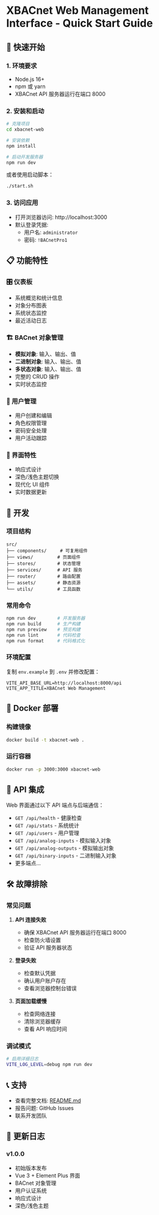 # XBACnet Web Management Interface - Quick Start Guide

## 🚀 快速开始

### 1. 环境要求
- Node.js 16+
- npm 或 yarn
- XBACnet API 服务器运行在端口 8000

### 2. 安装和启动

```bash
# 克隆项目
cd xbacnet-web

# 安装依赖
npm install

# 启动开发服务器
npm run dev
```

或者使用启动脚本：
```bash
./start.sh
```

### 3. 访问应用
- 打开浏览器访问: http://localhost:3000
- 默认登录凭据:
  - 用户名: `administrator`
  - 密码: `!BACnetPro1`

## 📋 功能特性

### 🎛️ 仪表板
- 系统概览和统计信息
- 对象分布图表
- 系统状态监控
- 最近活动日志

### 🏗️ BACnet 对象管理
- **模拟对象**: 输入、输出、值
- **二进制对象**: 输入、输出、值  
- **多状态对象**: 输入、输出、值
- 完整的 CRUD 操作
- 实时状态监控

### 👥 用户管理
- 用户创建和编辑
- 角色权限管理
- 密码安全处理
- 用户活动跟踪

### 🎨 界面特性
- 响应式设计
- 深色/浅色主题切换
- 现代化 UI 组件
- 实时数据更新

## 🔧 开发

### 项目结构
```
src/
├── components/     # 可复用组件
├── views/         # 页面组件
├── stores/        # 状态管理
├── services/      # API 服务
├── router/        # 路由配置
├── assets/        # 静态资源
└── utils/         # 工具函数
```

### 常用命令
```bash
npm run dev        # 开发服务器
npm run build      # 生产构建
npm run preview    # 预览构建
npm run lint       # 代码检查
npm run format     # 代码格式化
```

### 环境配置
复制 `env.example` 到 `.env` 并修改配置：
```env
VITE_API_BASE_URL=http://localhost:8000/api
VITE_APP_TITLE=XBACnet Web Management
```

## 🐳 Docker 部署

### 构建镜像
```bash
docker build -t xbacnet-web .
```

### 运行容器
```bash
docker run -p 3000:3000 xbacnet-web
```

## 🔗 API 集成

Web 界面通过以下 API 端点与后端通信：

- `GET /api/health` - 健康检查
- `GET /api/stats` - 系统统计
- `GET /api/users` - 用户管理
- `GET /api/analog-inputs` - 模拟输入对象
- `GET /api/analog-outputs` - 模拟输出对象
- `GET /api/binary-inputs` - 二进制输入对象
- 更多端点...

## 🛠️ 故障排除

### 常见问题

1. **API 连接失败**
   - 确保 XBACnet API 服务器运行在端口 8000
   - 检查防火墙设置
   - 验证 API 服务器状态

2. **登录失败**
   - 检查默认凭据
   - 确认用户账户存在
   - 查看浏览器控制台错误

3. **页面加载缓慢**
   - 检查网络连接
   - 清除浏览器缓存
   - 查看 API 响应时间

### 调试模式
```bash
# 启用详细日志
VITE_LOG_LEVEL=debug npm run dev
```

## 📞 支持

- 查看完整文档: [README.md](./README.md)
- 报告问题: GitHub Issues
- 联系开发团队

## 🔄 更新日志

### v1.0.0
- 初始版本发布
- Vue 3 + Element Plus 界面
- BACnet 对象管理
- 用户认证系统
- 响应式设计
- 深色/浅色主题
